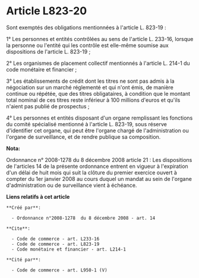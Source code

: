 # Article L823-20

Sont exemptés des obligations mentionnées à l'article L. 823-19 : 

1° Les personnes et entités contrôlées au sens de l'article L. 233-16, lorsque la personne ou l'entité qui les contrôle est
elle-même soumise aux dispositions de l'article L. 823-19 ; 

2° Les organismes de placement collectif mentionnés à l'article L. 214-1 du code monétaire et financier ; 

3° Les établissements de crédit dont les titres ne sont pas admis à la négociation sur un marché réglementé et qui n'ont
émis, de manière continue ou répétée, que des titres obligataires, à condition que le montant total nominal de ces titres
reste inférieur à 100 millions d'euros et qu'ils n'aient pas publié de prospectus ; 

4° Les personnes et entités disposant d'un organe remplissant les fonctions du comité spécialisé mentionné à l'article L.
823-19, sous réserve d'identifier cet organe, qui peut être l'organe chargé de l'administration ou l'organe de surveillance,
et de rendre publique sa composition.

**Nota:**

Ordonnance n° 2008-1278 du 8 décembre 2008 article 21 : Les dispositions de l'articles 14 de la présente ordonnance entrent
en vigueur à l'expiration d'un délai de huit mois qui suit la clôture du premier exercice ouvert à compter du 1er janvier
2008 au cours duquel un mandat au sein de l'organe d'administration ou de surveillance vient à échéance.

**Liens relatifs à cet article**

	**Créé par**:

	  - Ordonnance n°2008-1278  du 8 décembre 2008 - art. 14

	**Cite**:

	  - Code de commerce - art. L233-16
	  - Code de commerce - art. L823-19
	  - Code monétaire et financier - art. L214-1

	**Cité par**:

	  - Code de commerce - art. L950-1 (V)
